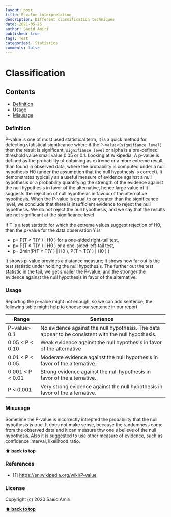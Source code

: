 ```yaml
---
layout: post
title: P-value interpretation
description: Different classification techniques
date: 2021-05-25
author: Saeid Amiri
published: true
tags: Test
categories:  Statistics 
comments: false
---
```


# Classification 

## Contents
- [Definition](#definition)
- [Usage](#usage)
- [Misusage](#misusage)


### Definition 
P-value is one of most used statistical term, it is a quick method for detecting statistical significance where if the `P-value<(signifiance level)` then the result is significant.  `signifiance level` or alpha is a pre-defined threshold value small value 0.05 or 0.1.  Looking at Wikipedia, 
A p-value is defined as the probability of obtaining as extreme or a more extreme result than found in observed data, where the probability is computed under a null hypothesis H0 (under the assumption that the null hypothesis is correct). It demonstrates typically as a useful measure of evidence against a null hypothesis or a probability quantifying the strength of the evidence against the null hypothesis in favor of the alternative, hence large value of it suggests the rejection of null hypothesis in favour of the alternative hypothesis.  When the P-value is equal to or greater than the significance level, we conclude that there is insufficient evidence to reject the null hypothesis. We do not reject the null hypothesis, and we say that the results are not significant at the significance level

If T is a test statistic for which the extreme values suggest rejection of H0, then the p-value  for the data observation Y is

- p= P(T ≥ T(Y ) | H0 ) for a one-sided right-tail test,
- p= P(T ≤ T(Y ) | H0 )  or a one-sided left-tail test,
- p= 2min(P(T ≥ T(Y ) | H0 ), P(T ≤ T(Y ) | H0 ) )

It shows p-value provides a diatance measure; it shows how far out is the test statistic under holding the null hypothesis.  The further out the test statistic in the tail, we get smaller the P-value, and the stronger the evidence against the null hypothesis in favor of the alternative.

### Usage
Reporting the p-value might not enough, so we can add sentence, the following table might help to choose our sentence in our report

Range | Sentence
--- | ---
P-value> 0.1 | No evidence against the null hypothesis. The data appear to be consistent with the null hypothesis.
0.05 < P < 0.10 | Weak evidence against the null hypothesis in favor of the alternative
0.01 < P < 0.05 | Moderate evidence against the null hypothesis in favor of the alternative.
0.001 < P < 0.01 | Strong evidence against the null hypothesis in favor of the alternative.
P < 0.001 | Very strong evidence against the null hypothesis in favor of the alternative.

### Misusage
Sometime the P-value is incorrectly intrepted the probability that the null hypothesis is
true. It does not make sense, because the randomness come from the observed data and it can measure 
thw one's believe of the null hypothesis.  Also it is suggested to use other measure of evidence, such as confidence interval, likelihood ratio. 


**[⬆ back to top](#contents)**

### References
- [1] https://en.wikipedia.org/wiki/P-value

### License
Copyright (c) 2020 Saeid Amiri

**[⬆ back to top](#contents)**




